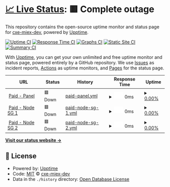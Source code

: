# [📈 Live Status](https://cxe-miex-dev.github.io/uptimes): <!--live status--> **🟥 Complete outage**

This repository contains the open-source uptime monitor and status page for [cxe-miex-dev](https://cxe-miex-dev.github.io/uptimes), powered by [Upptime](https://github.com/upptime/upptime).

[![Uptime CI](https://github.com/cxe-miex-dev/uptimes/workflows/Uptime%20CI/badge.svg)](https://github.com/cxe-miex-dev/uptimes/actions?query=workflow%3A%22Uptime+CI%22)
[![Response Time CI](https://github.com/cxe-miex-dev/uptimes/workflows/Response%20Time%20CI/badge.svg)](https://github.com/cxe-miex-dev/uptimes/actions?query=workflow%3A%22Response+Time+CI%22)
[![Graphs CI](https://github.com/cxe-miex-dev/uptimes/workflows/Graphs%20CI/badge.svg)](https://github.com/cxe-miex-dev/uptimes/actions?query=workflow%3A%22Graphs+CI%22)
[![Static Site CI](https://github.com/cxe-miex-dev/uptimes/workflows/Static%20Site%20CI/badge.svg)](https://github.com/cxe-miex-dev/uptimes/actions?query=workflow%3A%22Static+Site+CI%22)
[![Summary CI](https://github.com/cxe-miex-dev/uptimes/workflows/Summary%20CI/badge.svg)](https://github.com/cxe-miex-dev/uptimes/actions?query=workflow%3A%22Summary+CI%22)

With [Upptime](https://upptime.js.org), you can get your own unlimited and free uptime monitor and status page, powered entirely by a GitHub repository. We use [Issues](https://github.com/cxe-miex-dev/uptimes/issues) as incident reports, [Actions](https://github.com/cxe-miex-dev/uptimes/actions) as uptime monitors, and [Pages](https://cxe-miex-dev.github.io/uptimes) for the status page.

<!--start: status pages-->
<!-- This summary is generated by Upptime (https://github.com/upptime/upptime) -->
<!-- Do not edit this manually, your changes will be overwritten -->
<!-- prettier-ignore -->
| URL | Status | History | Response Time | Uptime |
| --- | ------ | ------- | ------------- | ------ |
| <img alt="" src="https://icons.duckduckgo.com/ip3/panelcxe.hexagonn.my.id.ico" height="13"> [Paid - Panel](https://panelcxe.hexagonn.my.id/) | 🟥 Down | [paid-panel.yml](https://github.com/cxe-miex-dev/uptimes/commits/HEAD/history/paid-panel.yml) | <details><summary><img alt="Response time graph" src="./graphs/paid-panel/response-time-week.png" height="20"> 0ms</summary><br><a href="https://cxestatus.hexagonn.my.id/history/paid-panel"><img alt="Response time 0" src="https://img.shields.io/endpoint?url=https%3A%2F%2Fraw.githubusercontent.com%2Fcxe-miex-dev%2Fuptimes%2FHEAD%2Fapi%2Fpaid-panel%2Fresponse-time.json"></a><br><a href="https://cxestatus.hexagonn.my.id/history/paid-panel"><img alt="24-hour response time 0" src="https://img.shields.io/endpoint?url=https%3A%2F%2Fraw.githubusercontent.com%2Fcxe-miex-dev%2Fuptimes%2FHEAD%2Fapi%2Fpaid-panel%2Fresponse-time-day.json"></a><br><a href="https://cxestatus.hexagonn.my.id/history/paid-panel"><img alt="7-day response time 0" src="https://img.shields.io/endpoint?url=https%3A%2F%2Fraw.githubusercontent.com%2Fcxe-miex-dev%2Fuptimes%2FHEAD%2Fapi%2Fpaid-panel%2Fresponse-time-week.json"></a><br><a href="https://cxestatus.hexagonn.my.id/history/paid-panel"><img alt="30-day response time 0" src="https://img.shields.io/endpoint?url=https%3A%2F%2Fraw.githubusercontent.com%2Fcxe-miex-dev%2Fuptimes%2FHEAD%2Fapi%2Fpaid-panel%2Fresponse-time-month.json"></a><br><a href="https://cxestatus.hexagonn.my.id/history/paid-panel"><img alt="1-year response time 0" src="https://img.shields.io/endpoint?url=https%3A%2F%2Fraw.githubusercontent.com%2Fcxe-miex-dev%2Fuptimes%2FHEAD%2Fapi%2Fpaid-panel%2Fresponse-time-year.json"></a></details> | <details><summary><a href="https://cxestatus.hexagonn.my.id/history/paid-panel">0.00%</a></summary><a href="https://cxestatus.hexagonn.my.id/history/paid-panel"><img alt="All-time uptime 3.46%" src="https://img.shields.io/endpoint?url=https%3A%2F%2Fraw.githubusercontent.com%2Fcxe-miex-dev%2Fuptimes%2FHEAD%2Fapi%2Fpaid-panel%2Fuptime.json"></a><br><a href="https://cxestatus.hexagonn.my.id/history/paid-panel"><img alt="24-hour uptime 0.00%" src="https://img.shields.io/endpoint?url=https%3A%2F%2Fraw.githubusercontent.com%2Fcxe-miex-dev%2Fuptimes%2FHEAD%2Fapi%2Fpaid-panel%2Fuptime-day.json"></a><br><a href="https://cxestatus.hexagonn.my.id/history/paid-panel"><img alt="7-day uptime 0.00%" src="https://img.shields.io/endpoint?url=https%3A%2F%2Fraw.githubusercontent.com%2Fcxe-miex-dev%2Fuptimes%2FHEAD%2Fapi%2Fpaid-panel%2Fuptime-week.json"></a><br><a href="https://cxestatus.hexagonn.my.id/history/paid-panel"><img alt="30-day uptime 0.00%" src="https://img.shields.io/endpoint?url=https%3A%2F%2Fraw.githubusercontent.com%2Fcxe-miex-dev%2Fuptimes%2FHEAD%2Fapi%2Fpaid-panel%2Fuptime-month.json"></a><br><a href="https://cxestatus.hexagonn.my.id/history/paid-panel"><img alt="1-year uptime 0.00%" src="https://img.shields.io/endpoint?url=https%3A%2F%2Fraw.githubusercontent.com%2Fcxe-miex-dev%2Fuptimes%2FHEAD%2Fapi%2Fpaid-panel%2Fuptime-year.json"></a></details>
| <img alt="" src="https://icons.duckduckgo.com/ip3/null.ico" height="13"> [Paid - Node SG 1](sgp1.hexagonn.my.id) | 🟥 Down | [paid-node-sg-1.yml](https://github.com/cxe-miex-dev/uptimes/commits/HEAD/history/paid-node-sg-1.yml) | <details><summary><img alt="Response time graph" src="./graphs/paid-node-sg-1/response-time-week.png" height="20"> 0ms</summary><br><a href="https://cxestatus.hexagonn.my.id/history/paid-node-sg-1"><img alt="Response time 0" src="https://img.shields.io/endpoint?url=https%3A%2F%2Fraw.githubusercontent.com%2Fcxe-miex-dev%2Fuptimes%2FHEAD%2Fapi%2Fpaid-node-sg-1%2Fresponse-time.json"></a><br><a href="https://cxestatus.hexagonn.my.id/history/paid-node-sg-1"><img alt="24-hour response time 0" src="https://img.shields.io/endpoint?url=https%3A%2F%2Fraw.githubusercontent.com%2Fcxe-miex-dev%2Fuptimes%2FHEAD%2Fapi%2Fpaid-node-sg-1%2Fresponse-time-day.json"></a><br><a href="https://cxestatus.hexagonn.my.id/history/paid-node-sg-1"><img alt="7-day response time 0" src="https://img.shields.io/endpoint?url=https%3A%2F%2Fraw.githubusercontent.com%2Fcxe-miex-dev%2Fuptimes%2FHEAD%2Fapi%2Fpaid-node-sg-1%2Fresponse-time-week.json"></a><br><a href="https://cxestatus.hexagonn.my.id/history/paid-node-sg-1"><img alt="30-day response time 0" src="https://img.shields.io/endpoint?url=https%3A%2F%2Fraw.githubusercontent.com%2Fcxe-miex-dev%2Fuptimes%2FHEAD%2Fapi%2Fpaid-node-sg-1%2Fresponse-time-month.json"></a><br><a href="https://cxestatus.hexagonn.my.id/history/paid-node-sg-1"><img alt="1-year response time 0" src="https://img.shields.io/endpoint?url=https%3A%2F%2Fraw.githubusercontent.com%2Fcxe-miex-dev%2Fuptimes%2FHEAD%2Fapi%2Fpaid-node-sg-1%2Fresponse-time-year.json"></a></details> | <details><summary><a href="https://cxestatus.hexagonn.my.id/history/paid-node-sg-1">0.00%</a></summary><a href="https://cxestatus.hexagonn.my.id/history/paid-node-sg-1"><img alt="All-time uptime 4.05%" src="https://img.shields.io/endpoint?url=https%3A%2F%2Fraw.githubusercontent.com%2Fcxe-miex-dev%2Fuptimes%2FHEAD%2Fapi%2Fpaid-node-sg-1%2Fuptime.json"></a><br><a href="https://cxestatus.hexagonn.my.id/history/paid-node-sg-1"><img alt="24-hour uptime 0.00%" src="https://img.shields.io/endpoint?url=https%3A%2F%2Fraw.githubusercontent.com%2Fcxe-miex-dev%2Fuptimes%2FHEAD%2Fapi%2Fpaid-node-sg-1%2Fuptime-day.json"></a><br><a href="https://cxestatus.hexagonn.my.id/history/paid-node-sg-1"><img alt="7-day uptime 0.00%" src="https://img.shields.io/endpoint?url=https%3A%2F%2Fraw.githubusercontent.com%2Fcxe-miex-dev%2Fuptimes%2FHEAD%2Fapi%2Fpaid-node-sg-1%2Fuptime-week.json"></a><br><a href="https://cxestatus.hexagonn.my.id/history/paid-node-sg-1"><img alt="30-day uptime 0.00%" src="https://img.shields.io/endpoint?url=https%3A%2F%2Fraw.githubusercontent.com%2Fcxe-miex-dev%2Fuptimes%2FHEAD%2Fapi%2Fpaid-node-sg-1%2Fuptime-month.json"></a><br><a href="https://cxestatus.hexagonn.my.id/history/paid-node-sg-1"><img alt="1-year uptime 0.00%" src="https://img.shields.io/endpoint?url=https%3A%2F%2Fraw.githubusercontent.com%2Fcxe-miex-dev%2Fuptimes%2FHEAD%2Fapi%2Fpaid-node-sg-1%2Fuptime-year.json"></a></details>
| <img alt="" src="https://icons.duckduckgo.com/ip3/null.ico" height="13"> [Paid - Node SG 2](sgp2.hexagonn.my.id) | 🟥 Down | [paid-node-sg-2.yml](https://github.com/cxe-miex-dev/uptimes/commits/HEAD/history/paid-node-sg-2.yml) | <details><summary><img alt="Response time graph" src="./graphs/paid-node-sg-2/response-time-week.png" height="20"> 0ms</summary><br><a href="https://cxestatus.hexagonn.my.id/history/paid-node-sg-2"><img alt="Response time 0" src="https://img.shields.io/endpoint?url=https%3A%2F%2Fraw.githubusercontent.com%2Fcxe-miex-dev%2Fuptimes%2FHEAD%2Fapi%2Fpaid-node-sg-2%2Fresponse-time.json"></a><br><a href="https://cxestatus.hexagonn.my.id/history/paid-node-sg-2"><img alt="24-hour response time 0" src="https://img.shields.io/endpoint?url=https%3A%2F%2Fraw.githubusercontent.com%2Fcxe-miex-dev%2Fuptimes%2FHEAD%2Fapi%2Fpaid-node-sg-2%2Fresponse-time-day.json"></a><br><a href="https://cxestatus.hexagonn.my.id/history/paid-node-sg-2"><img alt="7-day response time 0" src="https://img.shields.io/endpoint?url=https%3A%2F%2Fraw.githubusercontent.com%2Fcxe-miex-dev%2Fuptimes%2FHEAD%2Fapi%2Fpaid-node-sg-2%2Fresponse-time-week.json"></a><br><a href="https://cxestatus.hexagonn.my.id/history/paid-node-sg-2"><img alt="30-day response time 0" src="https://img.shields.io/endpoint?url=https%3A%2F%2Fraw.githubusercontent.com%2Fcxe-miex-dev%2Fuptimes%2FHEAD%2Fapi%2Fpaid-node-sg-2%2Fresponse-time-month.json"></a><br><a href="https://cxestatus.hexagonn.my.id/history/paid-node-sg-2"><img alt="1-year response time 0" src="https://img.shields.io/endpoint?url=https%3A%2F%2Fraw.githubusercontent.com%2Fcxe-miex-dev%2Fuptimes%2FHEAD%2Fapi%2Fpaid-node-sg-2%2Fresponse-time-year.json"></a></details> | <details><summary><a href="https://cxestatus.hexagonn.my.id/history/paid-node-sg-2">0.00%</a></summary><a href="https://cxestatus.hexagonn.my.id/history/paid-node-sg-2"><img alt="All-time uptime 3.56%" src="https://img.shields.io/endpoint?url=https%3A%2F%2Fraw.githubusercontent.com%2Fcxe-miex-dev%2Fuptimes%2FHEAD%2Fapi%2Fpaid-node-sg-2%2Fuptime.json"></a><br><a href="https://cxestatus.hexagonn.my.id/history/paid-node-sg-2"><img alt="24-hour uptime 0.00%" src="https://img.shields.io/endpoint?url=https%3A%2F%2Fraw.githubusercontent.com%2Fcxe-miex-dev%2Fuptimes%2FHEAD%2Fapi%2Fpaid-node-sg-2%2Fuptime-day.json"></a><br><a href="https://cxestatus.hexagonn.my.id/history/paid-node-sg-2"><img alt="7-day uptime 0.00%" src="https://img.shields.io/endpoint?url=https%3A%2F%2Fraw.githubusercontent.com%2Fcxe-miex-dev%2Fuptimes%2FHEAD%2Fapi%2Fpaid-node-sg-2%2Fuptime-week.json"></a><br><a href="https://cxestatus.hexagonn.my.id/history/paid-node-sg-2"><img alt="30-day uptime 0.00%" src="https://img.shields.io/endpoint?url=https%3A%2F%2Fraw.githubusercontent.com%2Fcxe-miex-dev%2Fuptimes%2FHEAD%2Fapi%2Fpaid-node-sg-2%2Fuptime-month.json"></a><br><a href="https://cxestatus.hexagonn.my.id/history/paid-node-sg-2"><img alt="1-year uptime 0.00%" src="https://img.shields.io/endpoint?url=https%3A%2F%2Fraw.githubusercontent.com%2Fcxe-miex-dev%2Fuptimes%2FHEAD%2Fapi%2Fpaid-node-sg-2%2Fuptime-year.json"></a></details>

<!--end: status pages-->

[**Visit our status website →**](https://cxe-miex-dev.github.io/uptimes)

## 📄 License

- Powered by: [Upptime](https://github.com/upptime/upptime)
- Code: [MIT](./LICENSE) © [cxe-miex-dev](https://cxe-miex-dev.github.io/uptimes)
- Data in the `./history` directory: [Open Database License](https://opendatacommons.org/licenses/odbl/1-0/)
